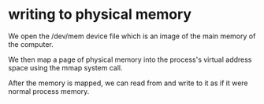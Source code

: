 # writing to physical memory

We open the /dev/mem device file which is an image of the main memory of the computer. 

We then map a page of physical memory into the process's virtual address space using the mmap system call. 

After the memory is mapped, we can read from and write to it as if it were normal process memory.

